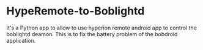 HypeRemote-to-Boblightd
===========================

It's a Python app to allow to use hyperion remote android app to control the boblightd deamon.
This is to fix the battery problem of the bobdroid application.
